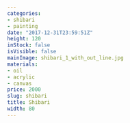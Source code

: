```yaml
---
categories:
- shibari
- painting
date: "2017-12-31T23:59:51Z"
height: 120
inStock: false
isVisible: false
mainImage: shibari_1_with_out_line.jpg
materials:
- oil
- acrylic
- canvas
price: 2000
slug: shibari
title: Shibari
width: 80
---
```


